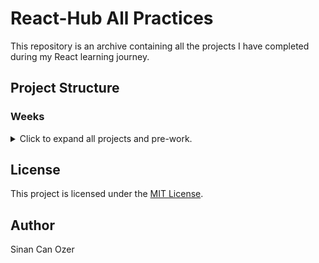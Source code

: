 # React-Hub All Practices

This repository is an archive containing all the projects I have completed during my React learning journey.

## Project Structure

### Weeks

<details>
<summary>Click to expand all projects and pre-work.</summary>

| #   | Project Name | Source Code                                                                                      |
| --- |--------------|--------------------------------------------------------------------------------------------------|
| 0   | Pre Work     | [Source](https://github.com/sinantech/PatikaFrontEndCourse/blob/main/PreworkPractice/index.html) |
| 1   | Week-1       | [Source](https://github.com/sinantech/PatikaFrontendCourse/tree/main/Week_1)                     |
| 2   | Week-2       | [Source](https://github.com/sinantech/PatikaFrontendCourse/tree/main/Week_2)                     |
| 3   | Week-3       | [Source](https://github.com/sinantech/PatikaFrontendCourse/tree/main/Week_3)                     |
| 4   | Week-4       | [Source](https://github.com/sinantech/PatikaFrontendCourse/tree/main/Week_4)                     |
| 5   | Week-5       | [Source](https://github.com/sinantech/PatikaFrontendCourse/tree/main/Week_5)                     |
| 6   | Week-6       | [Source](https://github.com/sinantech/PatikaFrontendCourse/tree/main/Week_6)                     |
| 6   | Week-6       | [Source](https://github.com/sinantech/PatikaFrontendCourse/tree/main/Week_7)                     |






</details>



## License

This project is licensed under the [MIT License](https://choosealicense.com/licenses/mit/).

## Author

Sinan Can Ozer